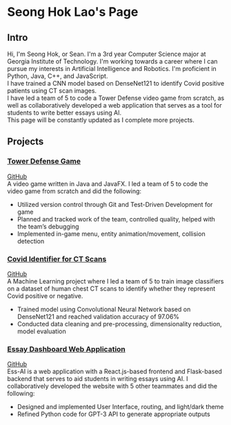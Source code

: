 # Seong Hok Lao's Page
## Intro
Hi, I'm Seong Hok, or Sean. I'm a 3rd year Computer Science major at Georgia Institute of Technology. I'm working towards a career where I can pursue my interests in Artificial Intelligence and Robotics.
I'm proficient in Python, Java, C++, and JavaScript.  
I have trained a CNN model based on DenseNet121 to identify Covid positive patients using CT scan images.  
I have led a team of 5 to code a Tower Defense video game from scratch, as well as collaboratively developed a web application that serves as a tool for students to write better essays using AI.  
This page will be constantly updated as I complete more projects.
## Projects
### [Tower Defense Game](https://youtu.be/t3jO11r3wCM)
[GitHub](https://github.gatech.edu/yma436/Winter-Boot-Tower-Defense)  
A video game written in Java and JavaFX.
I led a team of 5 to code the video game from scratch and did the following:
- Utilized version control through Git and Test-Driven Development for game
-	Planned and tracked work of the team, controlled quality, helped with the team’s debugging
-	Implemented in-game menu, entity animation/movement, collision detection

### [Covid Identifier for CT Scans](https://seonghoklao.github.io/covid-identifier-for-ct-scans/)
[GitHub](https://github.com/seonghokLao/covid-identifier-for-ct-scans)  
A Machine Learning project where I led a team of 5 to train image classifiers on a dataset of human chest CT scans to identify whether they represent Covid positive or negative.
- Trained model using Convolutional Neural Network based on DenseNet121 and reached validation accuracy of 97.06%
- Conducted data cleaning and pre-processing, dimensionality reduction, model evaluation

### [Essay Dashboard Web Application](https://youtu.be/ZIn6aDeJJZo)
[GitHub](https://github.com/jakob-bjorner/essay-dashboard)  
Ess-AI is a web application with a React.js-based frontend and Flask-based backend that serves to aid students in writing essays using AI.
I collaboratively developed the website with 5 other teammates and did the following:
- Designed and implemented User Interface, routing, and light/dark theme
- Refined Python code for GPT-3 API to generate appropriate outputs
